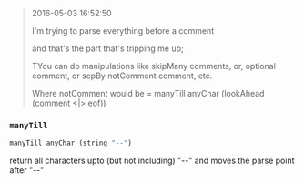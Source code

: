 
> 2016-05-03 16:52:50
>
> <chipf0rk>	I'm trying to parse everything before a comment
>
> <chipf0rk>	and that's the part that's tripping me up;
>
> <nitrix>	TYou can do manipulations like skipMany comments, or, optional comment, or sepBy notComment comment, etc.
>
> <nitrix>	Where notComment would be = manyTill anyChar (lookAhead (comment <|> eof))


### `manyTill`

```haskell
manyTill anyChar (string "--")
```
return all characters upto (but not including) "--" and moves the parse point after "--"
